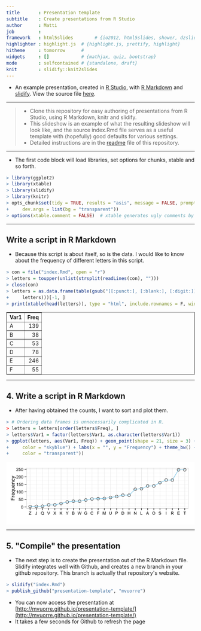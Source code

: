 ```yaml
---
title       : Presentation template
subtitle    : Create presentations from R Studio
author      : Matti
job         : 
framework   : html5slides        # {io2012, html5slides, shower, dzslides, ...}
highlighter : highlight.js  # {highlight.js, prettify, highlight}
hitheme     : tomorrow      # 
widgets     : []            # {mathjax, quiz, bootstrap}
mode        : selfcontained # {standalone, draft}
knit        : slidify::knit2slides
---
```


* An example presentation, created in [R Studio](rstudio), with [R Markdown](rmarkdown) and [slidify](slidify). View the source file [here](source).

---

> * Clone this repository for easy authoring of presentations from R Studio, using R Markdown, knitr and slidify. 
> * This slideshow is an example of what the resulting slideshow will look like, and the source index.Rmd file serves as a useful template with (hopefully) good defaults for various settings.
> * Detailed instructions are in the [readme](readme) file of this repository.

---

* The first code block will load libraries, set options for chunks, xtable and so forth.

```r
> library(ggplot2)
> library(xtable)
> library(slidify)
> library(knitr)
> opts_chunk$set(tidy = TRUE, results = "asis", message = FALSE, prompt = TRUE, 
+     dev.args = list(bg = "transparent"))
> options(xtable.comment = FALSE)  # xtable generates ugly comments by default
```

---

## Write a script in R Markdown
* Because this script is about itself, so is the data. I would like to know about the frequency of different letters in this script. 


```r
> con = file("index.Rmd", open = "r")
> letters = toupper(unlist(strsplit(readLines(con), "")))
> close(con)
> letters = as.data.frame(table(gsub("[[:punct:], [:blank:], [:digit:]]", replacement = "", 
+     letters)))[-1, ]
> print(xtable(head(letters)), type = "html", include.rownames = F, width = 4)
```

<table border=1>
<tr> <th> Var1 </th> <th> Freq </th>  </tr>
  <tr> <td> A </td> <td align="right"> 139 </td> </tr>
  <tr> <td> B </td> <td align="right">  38 </td> </tr>
  <tr> <td> C </td> <td align="right">  53 </td> </tr>
  <tr> <td> D </td> <td align="right">  78 </td> </tr>
  <tr> <td> E </td> <td align="right"> 246 </td> </tr>
  <tr> <td> F </td> <td align="right">  55 </td> </tr>
   </table>

---

## 4. Write a script in R Markdown
* After having obtained the counts, I want to sort and plot them.

```r
> # Ordering data frames is unnecessarily complicated in R.
> letters = letters[order(letters$Freq), ]
> letters$Var1 = factor(letters$Var1, as.character(letters$Var1))
> ggplot(letters, aes(Var1, Freq)) + geom_point(shape = 21, size = 3) + geom_line(aes(group = 1), 
+     color = "skyblue") + labs(x = "", y = "Frequency") + theme_bw() + theme(plot.background = element_rect(fill = "transparent", 
+     color = "transparent"))
```

<img src="assets/fig/plotLetters.png" title="plot of chunk plotLetters" alt="plot of chunk plotLetters" style="display: block; margin: auto;" />

---

## 5. "Compile" the presentation
* The next step is to create the presentation out of the R Markdown file. Slidify integrates well with Github, and creates a new branch in your github repository. This branch is actually that repository's website.

```r
> slidify("index.Rmd")
> publish_github("presentation-template", "mvuorre")
```

* You can now access the presentation at [http://mvuorre.github.io/presentation-template/](http://mvuorre.github.io/presentation-template/)
* It takes a few seconds for Github to refresh the page


[rstudio]: http://www.rstudio.com/
[rmarkdown]: http://rmarkdown.rstudio.com/
[slidify]: http://slidify.github.io/
[source]: http://mvuorre.github.io/presentation-template/presentation/index.Rmd
[readme]: https://github.com/mvuorre/presentation-template
